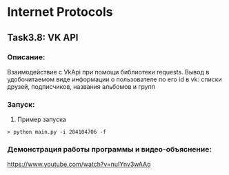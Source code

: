 # Internet Protocols
## Task3.8: VK API

### Описание:
Взаимодействие с VkApi при помощи библиотеки requests. Вывод в удобочитаемом виде информации о пользователе по его id в vk: списки друзей, подписчиков, названия альбомов и групп

### Запуск:
1.  Пример запуска
```
> python main.py -i 284104706 -f 
```

### Демонстрация работы программы и видео-объяснение:

https://www.youtube.com/watch?v=nuIYnv3wAAo
